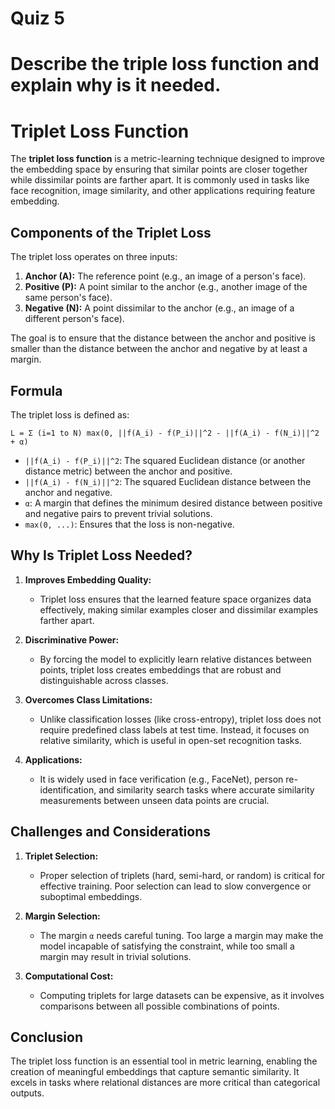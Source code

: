 # Quiz 5

# Describe the triple loss function and explain why is it needed.

# Triplet Loss Function

The **triplet loss function** is a metric-learning technique designed to improve the embedding space by ensuring that similar points are closer together while dissimilar points are farther apart. It is commonly used in tasks like face recognition, image similarity, and other applications requiring feature embedding.

## Components of the Triplet Loss

The triplet loss operates on three inputs:
1. **Anchor (A):** The reference point (e.g., an image of a person's face).
2. **Positive (P):** A point similar to the anchor (e.g., another image of the same person's face).
3. **Negative (N):** A point dissimilar to the anchor (e.g., an image of a different person's face).

The goal is to ensure that the distance between the anchor and positive is smaller than the distance between the anchor and negative by at least a margin.

## Formula

The triplet loss is defined as:

`L = Σ (i=1 to N) max(0, ||f(A_i) - f(P_i)||^2 - ||f(A_i) - f(N_i)||^2 + α)`


- `||f(A_i) - f(P_i)||^2`: The squared Euclidean distance (or another distance metric) between the anchor and positive.
- `||f(A_i) - f(N_i)||^2`: The squared Euclidean distance between the anchor and negative.
- `α`: A margin that defines the minimum desired distance between positive and negative pairs to prevent trivial solutions.
- `max(0, ...)`: Ensures that the loss is non-negative.

## Why Is Triplet Loss Needed?

1. **Improves Embedding Quality:**
   - Triplet loss ensures that the learned feature space organizes data effectively, making similar examples closer and dissimilar examples farther apart.
   
2. **Discriminative Power:**
   - By forcing the model to explicitly learn relative distances between points, triplet loss creates embeddings that are robust and distinguishable across classes.

3. **Overcomes Class Limitations:**
   - Unlike classification losses (like cross-entropy), triplet loss does not require predefined class labels at test time. Instead, it focuses on relative similarity, which is useful in open-set recognition tasks.

4. **Applications:**
   - It is widely used in face verification (e.g., FaceNet), person re-identification, and similarity search tasks where accurate similarity measurements between unseen data points are crucial.

## Challenges and Considerations

1. **Triplet Selection:**
   - Proper selection of triplets (hard, semi-hard, or random) is critical for effective training. Poor selection can lead to slow convergence or suboptimal embeddings.
   
2. **Margin Selection:**
   - The margin `α` needs careful tuning. Too large a margin may make the model incapable of satisfying the constraint, while too small a margin may result in trivial solutions.

3. **Computational Cost:**
   - Computing triplets for large datasets can be expensive, as it involves comparisons between all possible combinations of points.

## Conclusion

The triplet loss function is an essential tool in metric learning, enabling the creation of meaningful embeddings that capture semantic similarity. It excels in tasks where relational distances are more critical than categorical outputs.